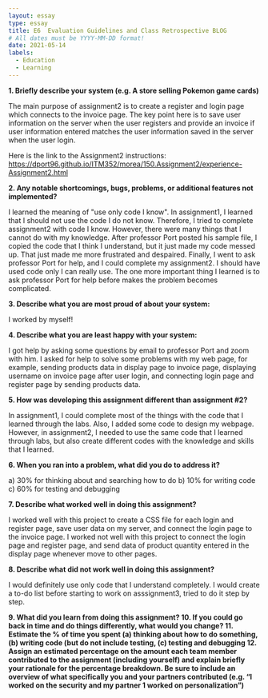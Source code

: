 ```yaml
---
layout: essay
type: essay
title: E6  Evaluation Guidelines and Class Retrospective BLOG
# All dates must be YYYY-MM-DD format!
date: 2021-05-14
labels:
  - Education
  - Learning
--- 
```


<strong>1. Briefly describe your system (e.g. A store selling Pokemon game cards)</strong>

The main purpose of assignment2 is to create a register and login page which connects to the invoice page. The key point here is to save user information on the server when the user registers and provide an invoice if user information entered matches the user information saved in the server when the user login. 

Here is the link to the Assignment2 instructions: https://dport96.github.io/ITM352/morea/150.Assignment2/experience-Assignment2.html


<strong>2. Any notable shortcomings, bugs, problems, or additional features not implemented?</strong>

I learned the meaning of "use only code I know". In assignment1, I learned that I should not use the code I do not know. Therefore, I tried to complete assignment2 with code I know. However, there were many things that I cannot do with my knowledge. After professor Port posted his sample file, I copied the code that I think I understand, but it just made my code messed up. That just made me more frustrated and despaired. Finally, I went to ask professor Port for help, and I could complete my assignment2. I should have used code only I can really use. The one more important thing I learned is to ask professor Port for help before makes the problem becomes complicated.


<strong>3. Describe what you are most proud of about your system:</strong>

I worked by myself!


<strong>4. Describe what you are least happy with your system:</strong>

I got help by asking some questions by email to professor Port and zoom with him. I asked for help to solve some problems with my web page, for example, sending products data in display page to invoice page, displaying username on invoice page after user login, and connecting login page and register page by sending products data.


<strong>5. How was developing this assignment different than assignment #2?</strong>

In assignment1, I could complete most of the things with the code that I learned through the labs. Also, I added some code to design my webpage. However, in assignment2, I needed to use the same code that I learned through labs, but also create different codes with the knowledge and skills that I learned.

<strong>6. When you ran into a problem, what did you do to address it?</strong>

a)	30% for thinking about and searching how to do
b)	10% for writing code
c)	60% for testing and debugging


<strong>7. Describe what worked well in doing this assignment?</strong>

I worked well with this project to create a CSS file for each login and register page, save user data on my server, and connect the login page to the invoice page. 
I worked not well with this project to connect the login page and register page, and send data of product quantity entered in the display page whenever move to other pages.


<strong>8. Describe what did not work well in doing this assignment?</strong>

I would definitely use only code that I understand completely. I would create a to-do list before starting to work on asssignment3, tried to do it step by step.

<strong> 9. What did you learn from doing this assignment? </strong>
<strong> 10. If you could go back in time and do things differently, what would you change? </strong>
<strong> 11. Estimate the % of time you spent (a) thinking about how to do something, (b) writing code (but do not include testing, (c) testing and debugging </strong>
<strong> 12. Assign an estimated percentage on the amount each team member contributed to the assignment (including yourself) and explain briefly your rationale for the percentage breakdown. Be sure to include an overview of what specifically you and your partners contributed (e.g. “I worked on the security and my partner 1 worked on personalization”)</strong>

